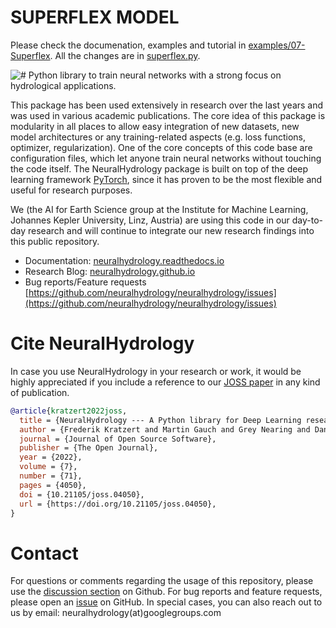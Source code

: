 # SUPERFLEX MODEL
Please check the documenation, examples and tutorial in [examples/07-Superflex](examples/07-Superflex/).
All the changes are in [superflex.py](neuralhydrology/modelzoo/superflex.py).

![#](docs/source/_static/img/neural-hyd-logo-black.png)
Python library to train neural networks with a strong focus on hydrological applications.

This package has been used extensively in research over the last years and was used in various academic publications. 
The core idea of this package is modularity in all places to allow easy integration of new datasets, new model 
architectures or any training-related aspects (e.g. loss functions, optimizer, regularization). 
One of the core concepts of this code base are configuration files, which let anyone train neural networks without
touching the code itself. The NeuralHydrology package is built on top of the deep learning framework 
[PyTorch](https://pytorch.org/), since it has proven to be the most flexible and useful for research purposes.

We (the AI for Earth Science group at the Institute for Machine Learning, Johannes Kepler University, Linz, Austria) are using
this code in our day-to-day research and will continue to integrate our new research findings into this public repository.

- Documentation: [neuralhydrology.readthedocs.io](https://neuralhydrology.readthedocs.io)
- Research Blog: [neuralhydrology.github.io](https://neuralhydrology.github.io)
- Bug reports/Feature requests [https://github.com/neuralhydrology/neuralhydrology/issues](https://github.com/neuralhydrology/neuralhydrology/issues)

# Cite NeuralHydrology

In case you use NeuralHydrology in your research or work, it would be highly appreciated if you include a reference to our [JOSS paper](https://joss.theoj.org/papers/10.21105/joss.04050#) in any kind of publication.

```bibtex
@article{kratzert2022joss,
  title = {NeuralHydrology --- A Python library for Deep Learning research in hydrology},
  author = {Frederik Kratzert and Martin Gauch and Grey Nearing and Daniel Klotz},
  journal = {Journal of Open Source Software},
  publisher = {The Open Journal},
  year = {2022},
  volume = {7},
  number = {71},
  pages = {4050},
  doi = {10.21105/joss.04050},
  url = {https://doi.org/10.21105/joss.04050},
}
```

# Contact

For questions or comments regarding the usage of this repository, please use the [discussion section](https://github.com/neuralhydrology/neuralhydrology/discussions) on Github. For bug reports and feature requests, please open an [issue](https://github.com/neuralhydrology/neuralhydrology/issues) on GitHub.
In special cases, you can also reach out to us by email: neuralhydrology(at)googlegroups.com
